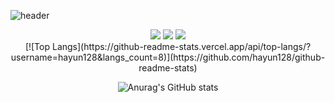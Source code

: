 
![header](https://capsule-render.vercel.app/api?type=slice&color=auto&height=250&section=puter&text=capsule%20render&fontSize=80)


  <div align=center><img src="https://img.shields.io/badge/C-A8B9CC?style=flat&logo=C&logoColor=white"/> <img src="https://img.shields.io/badge/Python-3776AB?style=flat&logo=Python&logoColor=white"/> <img src="https://img.shields.io/badge/Java-007396?style=flat&logo=Java&logoColor=white" /></div>


 <div align=center>
[![Top Langs](https://github-readme-stats.vercel.app/api/top-langs/?username=hayun128&langs_count=8)](https://github.com/hayun128/github-readme-stats)<br>


 ![Anurag's GitHub stats](https://github-readme-stats.vercel.app/api?username=hayun128&show_icons=true&theme=radical)

</div>
